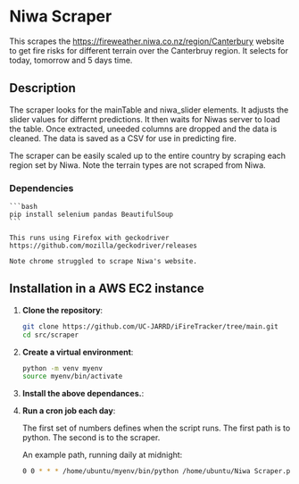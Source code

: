 # Niwa Scraper

This scrapes the https://fireweather.niwa.co.nz/region/Canterbury website to get fire risks for different terrain over the Canterbruy region. It selects for today, tomorrow and 5 days time.

## Description

The scraper looks for the mainTable and niwa_slider elements. It adjusts the slider values for differnt predictions. It then waits for Niwas server to load the table. Once extracted, uneeded columns are dropped and the data is cleaned. The data is saved as a CSV for use in predicting fire.

The scraper can be easily scaled up to the entire country by scraping each region set by Niwa. Note the terrain types are not scraped from Niwa. 

### Dependencies

    ```bash
    pip install selenium pandas BeautifulSoup
    ```

    This runs using Firefox with geckodriver
    https://github.com/mozilla/geckodriver/releases

    Note chrome struggled to scrape Niwa's website.

## Installation in a AWS EC2 instance

1. **Clone the repository**:
    ```bash
    git clone https://github.com/UC-JARRD/iFireTracker/tree/main.git
    cd src/scraper
    ```

2. **Create a virtual environment**:
    ```bash
    python -m venv myenv
    source myenv/bin/activate
    ```
3. **Install the above dependances.**:

4. **Run a cron job each day**:

    The first set of numbers defines when the script runs.
    The first path is to python. The second is to the scraper.

    An example path, running daily at midnight:
    ```bash
    0 0 * * * /home/ubuntu/myenv/bin/python /home/ubuntu/Niwa Scraper.py 
    ```
